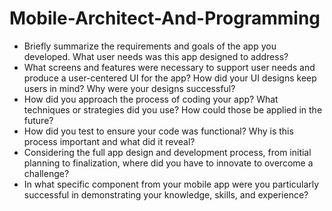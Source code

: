 # Mobile-Architect-And-Programming

- Briefly summarize the requirements and goals of the app you developed. What user needs was this app designed to address?
- What screens and features were necessary to support user needs and produce a user-centered UI for the app? How did your UI designs keep users in mind? Why were your designs successful?
- How did you approach the process of coding your app? What techniques or strategies did you use? How could those be applied in the future?
- How did you test to ensure your code was functional? Why is this process important and what did it reveal?
- Considering the full app design and development process, from initial planning to finalization, where did you have to innovate to overcome a challenge?
- In what specific component from your mobile app were you particularly successful in demonstrating your knowledge, skills, and experience?
